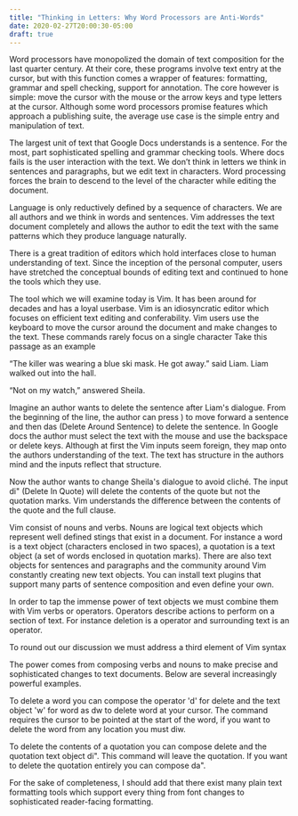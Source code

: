 ```yaml
---
title: "Thinking in Letters: Why Word Processors are Anti-Words"
date: 2020-02-27T20:00:30-05:00
draft: true
---
```


Word processors have monopolized the domain of text composition for the last quarter century. At their core, these programs involve text entry at the cursor, but with this function comes a wrapper of features: formatting, grammar and spell checking, support for annotation. The core however is simple: move the cursor with the mouse or the arrow keys and type letters at the cursor. Although some word processors promise features which approach a publishing suite, the average use case is the simple entry and manipulation of text. 



The largest unit of text that Google Docs understands is a sentence. For the most, part sophisticated spelling and grammar checking tools. Where docs fails is the user interaction with the text. We don’t think in letters we think in sentences and paragraphs, but we edit text in characters. Word processing forces the brain to descend to the level of the character while editing the document. 


Language is only reductively defined by a sequence of characters. We are all authors and we think in words and sentences. Vim addresses the text document completely and allows the author to edit the text with the same patterns which they produce language naturally.

There is a great tradition of editors which hold interfaces close to human understanding of text. Since the inception of the personal computer, users have stretched the conceptual bounds of editing text and continued to hone the tools which they use.

The tool which we will examine today is Vim. It has been around for decades and has a loyal userbase. Vim is an idiosyncratic editor which focuses on efficient text editing and conferability. Vim users use the keyboard to move the cursor around the document and make changes to the text. These commands rarely focus on a single character 
Take this passage as an example


“The killer was wearing a blue ski mask. He got away.” said Liam. Liam walked out into the hall.


“Not on my watch,” answered Sheila. 

Imagine an author wants to delete the sentence after Liam's dialogue. From the beginning of the line, the author can press ) to move forward a sentence and then das (Delete Around Sentence) to delete the sentence. In Google docs the author must select the text with the mouse and use the backspace or delete keys. Although at first the Vim inputs seem foreign, they map onto the authors understanding of the text. The text has structure in the authors mind and the inputs reflect that structure. 

Now the author wants to change Sheila's dialogue to avoid cliché. The input di" (Delete In Quote) will delete the contents of the quote but not the quotation marks. Vim understands the difference between the contents of the quote and the full clause. 

Vim consist of nouns and verbs. Nouns are logical text objects which represent well defined stings that exist in a document. For instance a word is a text object (characters enclosed in two spaces), a quotation is a text object (a set of words enclosed in quotation marks). There are also text objects for sentences and paragraphs and the community around Vim constantly creating new text objects. You can install text plugins that support many parts of sentence composition and even define your own.

In order to tap the immense power of text objects we must combine them with Vim verbs or operators. Operators describe actions to perform on a section of text. For instance deletion is a operator and surrounding text is an operator. 

To round out our discussion we must address a third element of Vim syntax

The power comes from composing verbs and nouns to make precise and sophisticated changes to text documents. Below are several increasingly powerful examples.

To delete a word you can compose the operator 'd' for delete and the text object 'w' for word as dw to delete word at your cursor. The command requires the cursor to be pointed at the start of the word, if you want to delete the word from any location you must diw.

To delete the contents of a quotation you can compose delete and the quotation text object di". This command will leave the quotation. If you want to delete the quotation entirely you can compose da".


For the sake of completeness, I should add that there exist many plain text formatting tools which support every thing from font changes to sophisticated reader-facing formatting. 
